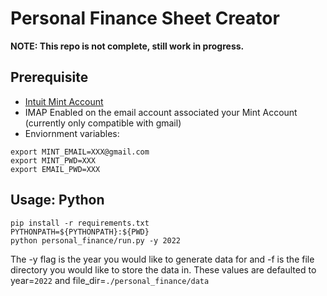 # Personal Finance Sheet Creator

**NOTE: This repo is not complete, still work in progress.**

## Prerequisite
- [Intuit Mint Account](https://mint.intuit.com/)
- IMAP Enabled on the email account associated your Mint Account (currently only compatible with gmail)
- Enviornment variables:
```
export MINT_EMAIL=XXX@gmail.com
export MINT_PWD=XXX
export EMAIL_PWD=XXX
```
## Usage: Python

```
pip install -r requirements.txt
PYTHONPATH=${PYTHONPATH}:${PWD}
python personal_finance/run.py -y 2022 
```

The -y flag is the year you would like to generate data for and -f is the file directory you would like to store the data in. These values are defaulted to year=`2022` and file_dir=`./personal_finance/data`

